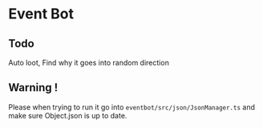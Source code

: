 # Event Bot

## Todo
Auto loot,
Find why it goes into random direction

## Warning !
Please when trying to run it go into `eventbot/src/json/JsonManager.ts` and make sure Object.json is up to date.